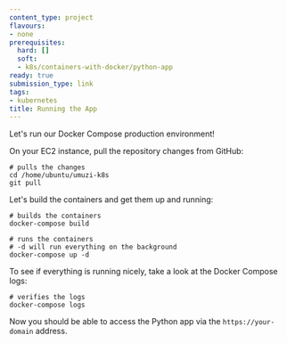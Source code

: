 ```yaml
---
content_type: project
flavours:
- none
prerequisites:
  hard: []
  soft:
  - k8s/containers-with-docker/python-app
ready: true
submission_type: link
tags:
- kubernetes
title: Running the App
---
```


Let's run our Docker Compose production environment!

On your EC2 instance, pull the repository changes from GitHub:

```
# pulls the changes
cd /home/ubuntu/umuzi-k8s
git pull
```

Let's build the containers and get them up and running:

```
# builds the containers
docker-compose build

# runs the containers
# -d will run everything on the background
docker-compose up -d
```

To see if everything is running nicely, take a look at the Docker Compose logs:

```
# verifies the logs
docker-compose logs
```

Now you should be able to access the Python app via the `https://your-domain` address.